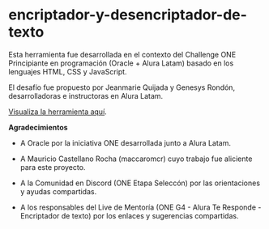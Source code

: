 # encriptador-y-desencriptador-de-texto

Esta herramienta fue desarrollada en el contexto del Challenge ONE Principiante en programación (Oracle + Alura Latam) basado en los lenguajes HTML, CSS y JavaScript.

El desafío fue propuesto por Jeanmarie Quijada y Genesys Rondón, desarrolladoras e instructoras en Alura Latam.

<a href="https://dkxdev.github.io/encriptador-y-desencriptador-de-texto/" target="_blank">Visualiza la herramienta aquí</a>.

<strong>Agradecimientos</strong>

- A Oracle por la iniciativa ONE desarrollada junto a Alura Latam.

- A Mauricio Castellano Rocha (maccaromcr) cuyo trabajo fue aliciente para este proyecto.

- A la Comunidad en Discord (ONE Etapa Seleccón) por las orientaciones y ayudas compartidas.

- A los responsables del Live de Mentoría (ONE G4 - Alura Te Responde - Encriptador de texto) por los enlaces y sugerencias compartidas.
